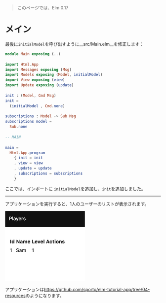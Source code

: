 >このページでは、Elm 0.17

# メイン

最後に`initialModel`を呼び出すように__src/Main.elm__を修正します：

```elm
module Main exposing (..)

import Html.App
import Messages exposing (Msg)
import Models exposing (Model, initialModel)
import View exposing (view)
import Update exposing (update)

init : (Model, Cmd Msg)
init =
  (initialModel , Cmd.none)

subscriptions : Model -> Sub Msg
subscriptions model =
  Sub.none

-- MAIN

main =
  Html.App.program
    { init = init
    , view = view
    , update = update
    , subscriptions = subscriptions
    }
```

ここでは、インポートに `initialModel`を追加し、`init`を追加しました。

---

アプリケーションを実行すると、1人のユーザーのリストが表示されます。

![Screenshot](screenshot.png)

アプリケーションは<https://github.com/sporto/elm-tutorial-app/tree/04-resources>のようになります。
